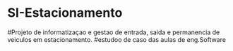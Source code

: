 # SI-Estacionamento
#Projeto de informatizaçao e gestao de entrada, saida e permanencia de veiculos em estacionamento.
#estudoo de caso das aulas de eng.Software
